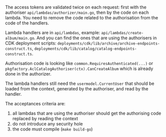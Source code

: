 The access tokens are validated twice on each request: first with the authoriser `api/lambdas/authorizer/main.go`, then by the code on each lambda. You need to
remove the code related to the authorisation from the code of the handlers.

Lambda handlers are in `api/lambdas`, example: `api/lambdas/create-album/main.go`. And you can find the ones that are using the authorisers in CDK deployment
scripts: `deployments/cdk/lib/archive/archive-endpoints-construct.ts`, `deployments/cdk/lib/catalog/catalog-endpoints-construct.ts`.

Authorisation code is looking like `common.RequiresAuthenticated(...)` or `pkgfactory.AclCatalogAuthoriser(ctx).CanCreateAlbum` which is already done in the
authorizer.

The lambda handlers still need the `usermodel.CurrentUser` that should be loaded from the context, generated by the authoriser, and read by the handler.

The acceptances criteria are:

1. all lambdas that are using the authoriser should get the authorising code replaced by reading the context
2. do not introduce any security hole
3. the code must compile (`make build-go`)
